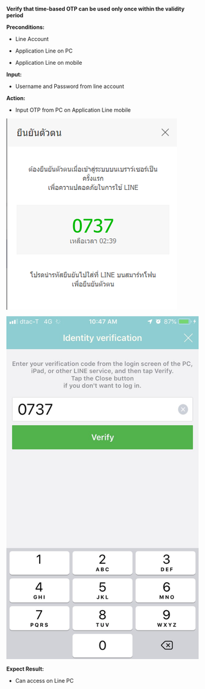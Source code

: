 **Verify that time-based OTP can be used only once within the validity period**

**Preconditions:**

* Line Account

* Application Line on PC

* Application Line on mobile

**Input:**

* Username and Password from line account
    

**Action:**

* Input OTP from PC on Application Line mobile

![GitHub Logo](pic/pc.png)


![GitHub Logo](pic/mobile.jpg)

**Expect Result:**

* Can access on Line PC
